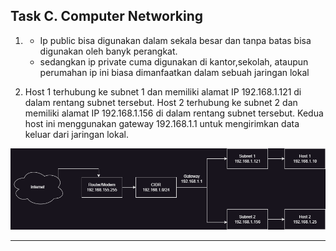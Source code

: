 ## Task C. Computer Networking 
1. - Ip public bisa digunakan dalam sekala besar dan tanpa batas bisa digunakan oleh banyk perangkat.
    - sedangkan ip private cuma digunakan di kantor,sekolah, ataupun perumahan ip ini biasa dimanfaatkan dalam sebuah jaringan lokal
   
  2. Host 1 terhubung ke subnet 1 dan memiliki alamat IP 192.168.1.121 di dalam rentang subnet tersebut. Host 2 terhubung ke subnet 2 dan memiliki alamat IP 192.168.1.156 di dalam rentang subnet tersebut. Kedua host ini menggunakan gateway 192.168.1.1 untuk mengirimkan data keluar dari jaringan lokal.

![Diagram Tanpa Judul.drawio.png](../Screenshoot-Stage-1/Jaringan.png)
***
